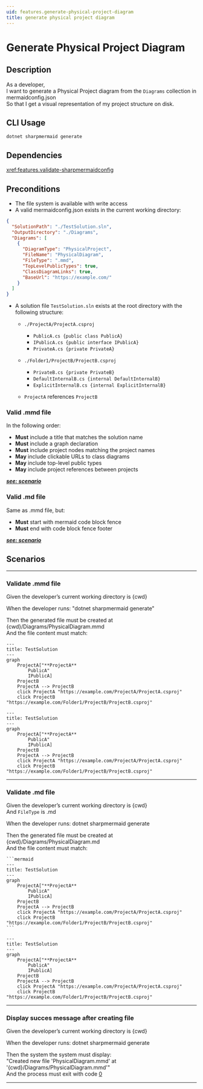```yaml
---
uid: features.generate-physical-project-diagram
title: generate physical project diagram
---
```


# Generate Physical Project Diagram

## Description

As a developer,  
I want to generate a Physical Project diagram from the `Diagrams` collection in mermaidconfig.json  
So that I get a visual representation of my project structure on disk.

## CLI Usage

```shell
dotnet sharpmermaid generate
```

## Dependencies

<xref:features.validate-sharpmermaidconfig>

## Preconditions

- The file system is available with write access
- A valid mermaidconfig.json exists in the current working directory:

```json
{
  "SolutionPath": "./TestSolution.sln",
  "OutputDirectory": "./Diagrams",
  "Diagrams": [
    {
      "DiagramType": "PhysicalProject",
      "FileName": "PhysicalDiagram",
      "FileType": ".mmd",
      "TopLevelPublicTypes": true,
      "ClassDiagramLinks": true,
      "BaseUrl": "https://example.com/"
    }
  ]
}
```

- A solution file `TestSolution.sln` exists at the root directory with the following structure:
  - `./ProjectA/ProjectA.csproj`
    - `PublicA.cs {public class PublicA}`
    - `IPublicA.cs {public interface IPublicA}`
    - `PrivateA.cs {private PrivateA}`

  - `./Folder1/ProjectB/ProjectB.csproj`
    - `PrivateB.cs {private PrivateB}`
    - `DefaultInternalB.cs {internal DefaultInternalB}`
    - `ExplicitInternalB.cs {internal ExplicitInternalB}`

  - `ProjectA` references `ProjectB`

### Valid .mmd file

In the following order:

- **Must** include a title that matches the solution name
- **Must** include a graph declaration
- **Must** include project nodes matching the project names
- **May** include clickable URLs to class diagrams
- **May** include top-level public types
- **May** include project references between projects

[***see: scenario***](#validate-mmd-file)

### Valid .md file

Same as .mmd file, but:

- **Must** start with mermaid code block fence
- **Must** end with code block fence footer

[***see: scenario***](#validate-md-file)

## Scenarios

---

### Validate .mmd file

Given the developer’s current working directory is {cwd}

When the developer runs: "dotnet sharpmermaid generate"

Then the generated file must be created at {cwd}/Diagrams/PhysicalDiagram.mmd  
And the file content must match:

~~~
---
title: TestSolution
---
graph
    ProjectA["**ProjectA**
        PublicA"
        IPublicA]
    ProjectB
    ProjectA --> ProjectB
    click ProjectA "https://example.com/ProjectA/ProjectA.csproj"
    click ProjectB "https://example.com/Folder1/ProjectB/ProjectB.csproj"
~~~

```mermaid
---
title: TestSolution
---
graph
    ProjectA["**ProjectA**
        PublicA"
        IPublicA]
    ProjectB
    ProjectA --> ProjectB
    click ProjectA "https://example.com/ProjectA/ProjectA.csproj"
    click ProjectB "https://example.com/Folder1/ProjectB/ProjectB.csproj"
```

---

### Validate .md file

Given the developer’s current working directory is {cwd}  
And `FileType` is .md

When the developer runs: dotnet sharpmermaid generate

Then the generated file must be created at {cwd}/Diagrams/PhysicalDiagram.md  
And the file content must match:

~~~
```mermaid
---
title: TestSolution
---
graph
    ProjectA["**ProjectA**
        PublicA"
        IPublicA]
    ProjectB
    ProjectA --> ProjectB
    click ProjectA "https://example.com/ProjectA/ProjectA.csproj"
    click ProjectB "https://example.com/Folder1/ProjectB/ProjectB.csproj"
```
~~~

```mermaid
---
title: TestSolution
---
graph
    ProjectA["**ProjectA**
        PublicA"
        IPublicA]
    ProjectB
    ProjectA --> ProjectB
    click ProjectA "https://example.com/ProjectA/ProjectA.csproj"
    click ProjectB "https://example.com/Folder1/ProjectB/ProjectB.csproj"
```

---

### Display succes message after creating file

Given the developer’s current working directory is {cwd}

When the developer runs: dotnet sharpmermaid generate

Then the system the system must display:  
"Created new file 'PhysicalDiagram.mmd' at '{cwd}/Diagrams/PhysicalDiagram.mmd'"  
And the process must exit with code [0](<xref:cross-features.process-exit#0---success>)

---

